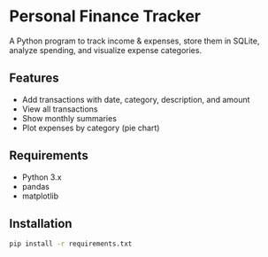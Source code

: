 # Personal Finance Tracker

A Python program to track income & expenses, store them in SQLite, analyze spending, and visualize expense categories.

## Features
- Add transactions with date, category, description, and amount
- View all transactions
- Show monthly summaries
- Plot expenses by category (pie chart)

## Requirements
- Python 3.x
- pandas
- matplotlib

## Installation
```bash
pip install -r requirements.txt
